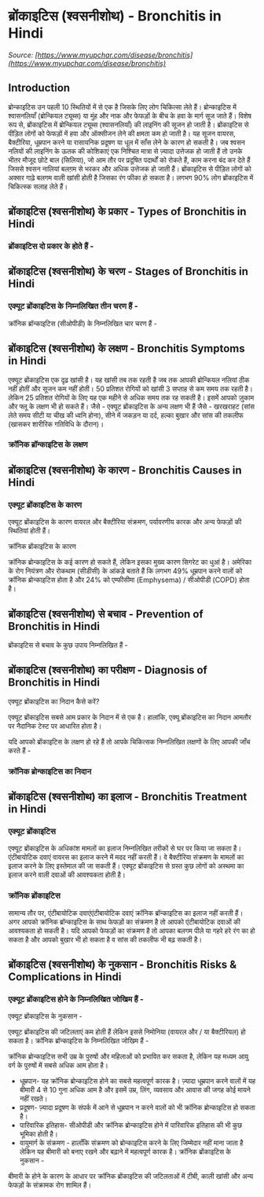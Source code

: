 # ब्रोंकाइटिस (श्वसनीशोथ) - Bronchitis in Hindi
_Source: [https://www.myupchar.com/disease/bronchitis](https://www.myupchar.com/disease/bronchitis)_

## Introduction
ब्रोन्काइटिस उन पहली 10 स्थितियों में से एक है जिसके लिए लोग चिकित्सा लेते हैं। ब्रोन्काइटिस में श्वासनलियाँ (ब्रोन्कियल ट्यूब्स) या मुंह और नाक और फेफड़ों के बीच के हवा के मार्ग सूज जाते हैं। विशेष रूप से, ब्रोंकाइटिस में ब्रोन्कियल ट्यूब्स (श्वासनलियाँ) की लाइनिंग की सूजन हो जाती है। ब्रोंकाइटिस से पीड़ित लोगों को फेफड़ों में हवा और ऑक्सीजन लेने की क्षमता कम हो जाती है।
यह सूजन वायरस, बैक्टीरिया, धूम्रपान करने या रासायनिक प्रदूषण या धूल में साँस लेने के कारण हो सकती है। जब श्वसन नलियों की लाइनिंग के ऊतक की कोशिकाएं एक निश्चित मात्रा से ज़्यादा उत्तेजक हो जाती हैं तो उनके भीतर मौजूद छोटे बाल (सिलिया), जो आम तौर पर प्रदूषित पदार्थों को रोकते हैं, काम करना बंद कर देते हैं जिससे श्वसन नालियां बलग़म से भरकर और अधिक उत्तेजक हो जाती हैं। ब्रोंकाइटिस से पीड़ित लोगों को अक्सर गाढ़े बलगम वाली खांसी होती है जिसका रंग फीका हो सकता है। लगभग 90% लोग ब्रोंकाइटिस में चिकित्स्क सलाह लेते हैं।

## ब्रोंकाइटिस (श्वसनीशोथ) के प्रकार - Types of Bronchitis in Hindi
### ब्रोंकाइटिस दो प्रकार के होते हैं -

## ब्रोंकाइटिस (श्वसनीशोथ) के चरण - Stages of Bronchitis in Hindi
### एक्यूट ब्रोंकाइटिस के निम्नलिखित तीन चरण हैं -

क्रॉनिक ब्रॉन्काइटिस (सीओपीडी) के निम्नलिखित चार चरण हैं -

## ब्रोंकाइटिस (श्वसनीशोथ) के लक्षण - Bronchitis Symptoms in Hindi
एक्यूट ब्रोंकाइटिस एक दृढ़ खांसी है। यह खांसी तब तक रहती है जब तक आपकी ब्रोन्कियल नलियां ठीक नहीं होतीं और सूजन कम नहीं होती। 50 प्रतिशत रोगियों को खांसी 3 सप्ताह से कम समय तक रहती है। लेकिन 25 प्रतिशत रोगियों के लिए यह एक महीने से अधिक समय तक रह सकती है। इसमें आपको ज़ुकाम और फ्लू के लक्षण भी हो सकते हैं। जैसे -
एक्यूट ब्रोंकाइटिस के अन्य लक्षण भी हैं जैसे - खरखराहट (सांस लेते समय सीटी या चीख की ध्वनि होना), सीने में जकड़न या दर्द, हल्का बुखार और सांस की तकलीफ (खासकर शारीरिक गतिविधि के दौरान)।
### क्रॉनिक ब्रॉन्काइटिस के लक्षण

## ब्रोंकाइटिस (श्वसनीशोथ) के कारण - Bronchitis Causes in Hindi
### एक्यूट ब्रोंकाइटिस के कारण
एक्यूट ब्रोंकाइटिस के कारण वायरल और बैक्टीरिया संक्रमण, पर्यावरणीय कारक और अन्य फेफड़ों की स्थितियां होती हैं।

क्रॉनिक ब्रोंकाइटिस के कारण
क्रॉनिक ब्रोन्काइटिस के कई कारण हो सकते हैं, लेकिन इसका मुख्य कारण सिगरेट का धुआं है। अमेरिका के रोग नियंत्रण और रोकथाम (सीडीसी) के आंकड़े बताते हैं कि लगभग 49% धूम्रपान करने वालों को क्रॉनिक ब्रोन्काइटिस होता है और 24% को एम्फीसीमा (Emphysema) / सीओपीडी (COPD) होता है।

## ब्रोंकाइटिस (श्वसनीशोथ) से बचाव - Prevention of Bronchitis in Hindi
ब्रोंकाइटिस से बचाव के कुछ उपाय निम्नलिखित हैं -

## ब्रोंकाइटिस (श्वसनीशोथ) का परीक्षण - Diagnosis of Bronchitis in Hindi
एक्यूट ब्रोंकाइटिस का निदान कैसे करें?
एक्यूट ब्रोंकाइटिस सबसे आम प्रकार के निदान में से एक है। हालांकि, एक्यू ब्रोंकाइटिस का निदान आमतौर पर नैदानिक टेस्ट पर आधारित होता है।
यदि आपको ब्रोंकाइटिस के लक्षण हो रहे हैं तो आपके चिकित्सक निम्नलिखित लक्षणों के लिए आपकी जाँच करते हैं -

### क्रॉनिक ब्रोन्काइटिस का निदान

## ब्रोंकाइटिस (श्वसनीशोथ) का इलाज - Bronchitis Treatment in Hindi
### एक्यूट ब्रोंकाइटिस
एक्यूट ब्रोंकाइटिस के अधिकांश मामलों का इलाज निम्नलिखित तरीकों से घर पर किया जा सकता है।
एंटीबायोटिक दवाएं वायरस का इलाज करने में मदद नहीं करती हैं। वे बैक्टीरिया संक्रमण के मामलों का इलाज करने के लिए इस्तेमाल की जा सकती हैं। एक्यूट ब्रोंकाइटिस से ग्रस्त कुछ लोगों को अस्थमा का इलाज करने वाली दवाओं की आवश्यकता होती है।
### क्रॉनिक ब्रोंकाइटिस
सामान्य तौर पर, एंटीबायोटिक दवाएंएंटीबायोटिक दवाएं क्रॉनिक ब्रॉन्काइटिस का इलाज नहीं करती हैं। अगर आपको क्रॉनिक ब्रॉन्काइटिस के साथ फेफड़ों का संक्रमण है तो आपको एंटीबायोटिक दवाओं की आवश्यकता हो सकती है। यदि आपको फेफड़ों का संक्रमण है तो आपका बलगम पीले या गहरे हरे रंग का हो सकता है और आपको बुखार भी हो सकता है व सांस की तकलीफ भी बढ़ सकती है।

## ब्रोंकाइटिस (श्वसनीशोथ) के नुकसान - Bronchitis Risks & Complications in Hindi
### एक्यूट ब्रोंकाइटिस होने के निम्नलिखित जोखिम हैं -
एक्यूट ब्रोंकाइटिस के नुकसान -
एक्यूट ब्रोंकाइटिस की जटिलताएं कम होती हैं लेकिन इससे निमोनिया (वायरल और / या बैक्टीरियल) हो सकता है।
क्रॉनिक ब्रॉन्काइटिस के निम्नलिखित जोखिम हैं -
क्रॉनिक ब्रोन्काइटिस सभी उम्र के पुरुषों और महिलाओं को प्रभावित कर सकता है, लेकिन यह मध्यम आयु वर्ग के पुरुषों में सबसे अधिक आम होता है।
- धूम्रपान- यह क्रॉनिक ब्रोन्काइटिस होने का सबसे महत्वपूर्ण कारक है। ज़्यादा धूम्रपान करने वालों में यह बीमारी 4 से 10 गुना अधिक आम है और इसमें उम्र, लिंग, व्यवसाय और आवास की जगह कोई मायने नहीं रखते।
- प्रदूषण- ज़्यादा प्रदूषण के संपर्क में आने से धूम्रपान न करने वालों को भी क्रॉनिक ब्रोन्काइटिस हो सकता है।
- पारिवारिक इतिहास- सीओपीडी और क्रॉनिक ब्रोन्काइटिस होने में पारिवारिक इतिहास की भी कुछ भूमिका होती है।
- वायुमार्ग के संक्रमण - हालाँकि संक्रमण को ब्रोन्काइटिस करने के लिए जिम्मेदार नहीं माना जाता है लेकिन यह बीमारी को बनाए रखने और बढ़ाने में महत्वपूर्ण कारक है।
क्रॉनिक ब्रोंकाइटिस के नुकसान -
बीमारी के होने के कारण के आधार पर क्रॉनिक ब्रोंकाइटिस की जटिलताओं में टीबी, काली खांसी और अन्य फेफड़ों के संक्रामक रोग शामिल हैं।

